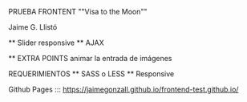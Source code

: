PRUEBA FRONTENT
""Visa to the Moon""

Jaime G. Llistó

** Slider responsive
** AJAX

** EXTRA POINTS
    animar la entrada de imágenes

REQUERIMIENTOS
** SASS o LESS
** Responsive

Github Pages ::: https://jaimegonzall.github.io/frontend-test.github.io/